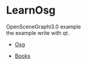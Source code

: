 # LearnOsg
OpenSceneGraphi3.0 example    
  the example write with qt.
  
- [Osg](https://github.com/openscenegraph/OpenSceneGraph)

- [Books](https://github.com/ZYV037/LearnOsg/edit/master/books)

